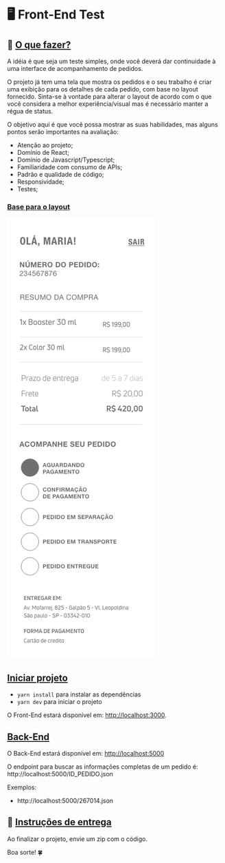 # 🖥 Front-End Test

## 📝 <u>O que fazer?</u>

A idéia é que seja um teste simples, onde você deverá dar continuidade à uma interface de acompanhamento de pedidos.

O projeto já tem uma tela que mostra os pedidos e o seu trabalho é criar uma exibição para os detalhes de cada pedido, com base no layout fornecido. Sinta-se à vontade para alterar o layout de acordo com o que você considera a melhor experiência/visual mas é necessário manter a régua de status.

O objetivo aqui é que você possa mostrar as suas habilidades, mas alguns pontos serão importantes na avaliação:

- Atenção ao projeto;
- Domínio de React;
- Domínio de Javascript/Typescript;
- Familiaridade com consumo de APIs;
- Padrão e qualidade de código;
- Responsividade;
- Testes;

### <u>Base para o layout</u>

![Detalhes do pedido](images/detalhes-do-pedido.png?raw=true "Detalhes do pedido")

## <u>Iniciar projeto</u>

- `yarn install` para instalar as dependências
- `yarn dev` para iniciar o projeto

O Front-End estará disponível em: [http://localhost:3000](http://localhost:3000).

## <u>Back-End</u>

O Back-End estará disponível em: [http://localhost:5000](http://localhost:5000)

O endpoint para buscar as informações completas de um pedido é: http://localhost:5000/ID_PEDIDO.json

Exemplos:

- http://localhost:5000/267014.json

## 🏁 <u>Instruções de entrega</u>

Ao finalizar o projeto, envie um zip com o código.

Boa sorte! 🍀

